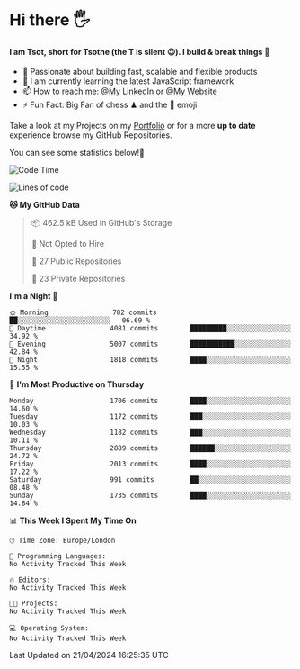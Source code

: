 # Hi there :raised_hand_with_fingers_splayed:
#### I am Tsot, short for Tsotne (the T is silent :wink:). I build & break things :space_invader:
- :telescope: Passionate about building fast, scalable and flexible products
- :seedling: I am currently learning the latest JavaScript framework 
- :mailbox: How to reach me: [@My LinkedIn](https://www.linkedin.com/in/tsotne-gvadzabia/) or [@My Website](https://tsotne.co.uk/contact)
- :zap: Fun Fact: Big Fan of chess ♟ and the 👾 emoji

Take a look at my Projects on my [Portfolio](https://tsotne.co.uk/) or for a more **up to date** experience browse my GitHub Repositories.

You can see some statistics below!:space_invader:
<!--START_SECTION:waka-->
![Code Time](http://img.shields.io/badge/Code%20Time-761%20hrs%202%20mins-blue)

![Lines of code](https://img.shields.io/badge/From%20Hello%20World%20I%27ve%20Written-5.6%20million%20lines%20of%20code-blue)

**🐱 My GitHub Data** 

> 📦 462.5 kB Used in GitHub's Storage 
 > 
> 🚫 Not Opted to Hire
 > 
> 📜 27 Public Repositories 
 > 
> 🔑 23 Private Repositories 
 > 
**I'm a Night 🦉** 

```text
🌞 Morning                782 commits         ██░░░░░░░░░░░░░░░░░░░░░░░   06.69 % 
🌆 Daytime                4081 commits        █████████░░░░░░░░░░░░░░░░   34.92 % 
🌃 Evening                5007 commits        ███████████░░░░░░░░░░░░░░   42.84 % 
🌙 Night                  1818 commits        ████░░░░░░░░░░░░░░░░░░░░░   15.55 % 
```
📅 **I'm Most Productive on Thursday** 

```text
Monday                   1706 commits        ████░░░░░░░░░░░░░░░░░░░░░   14.60 % 
Tuesday                  1172 commits        ███░░░░░░░░░░░░░░░░░░░░░░   10.03 % 
Wednesday                1182 commits        ███░░░░░░░░░░░░░░░░░░░░░░   10.11 % 
Thursday                 2889 commits        ██████░░░░░░░░░░░░░░░░░░░   24.72 % 
Friday                   2013 commits        ████░░░░░░░░░░░░░░░░░░░░░   17.22 % 
Saturday                 991 commits         ██░░░░░░░░░░░░░░░░░░░░░░░   08.48 % 
Sunday                   1735 commits        ████░░░░░░░░░░░░░░░░░░░░░   14.84 % 
```


📊 **This Week I Spent My Time On** 

```text
🕑︎ Time Zone: Europe/London

💬 Programming Languages: 
No Activity Tracked This Week

🔥 Editors: 
No Activity Tracked This Week

🐱‍💻 Projects: 
No Activity Tracked This Week

💻 Operating System: 
No Activity Tracked This Week
```


 Last Updated on 21/04/2024 16:25:35 UTC
<!--END_SECTION:waka-->
